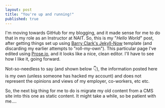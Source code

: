 ```yaml
---
layout: post
title: "You're up and running!"
published: true
---
```


I'm moving towards GitHub for my blogging, and it made sense for me to do that in my role as an Instructor at NAIT. So, this is my "_Hello World_" post, after getting things set up using [Barry Clark's Jekyll-Now](https://github.com/barryclark/jekyll-now "Try it out for yourself! It's a nice, quick way to get going with GitHub and Blogging.") template (and discarding my earlier attempts to "roll-my-own"). This particular page I've edited using [Prose.io](http://prose.io/), and it looks like a nice, clean editor. I'll have to see how I like it, going forward.

Not-so-needless to say (and shown below :point_down:), the information posted here is my own (unless someone has hacked my account) and does not represent the opinions and views of my employer, co-workers, etc etc.

So, the next big thing for me to do is migrate my old content from a CMS site into this one as static content. It might take a while, so be patient with me....